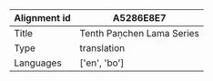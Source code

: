 |Alignment id | A5286E8E7
| --- | --- 
|Title | Tenth Paṇchen Lama Series 
|Type | translation
|Languages | ['en', 'bo']